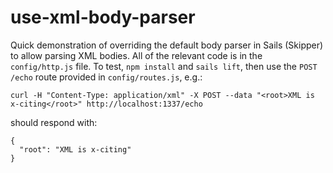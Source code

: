 # use-xml-body-parser

Quick demonstration of overriding the default body parser in Sails (Skipper) to allow parsing XML bodies.  All of the relevant code is in the `config/http.js` file.  To test, `npm install` and `sails lift`, then use the `POST /echo` route provided in `config/routes.js`, e.g.:

```
curl -H "Content-Type: application/xml" -X POST --data "<root>XML is x-citing</root>" http://localhost:1337/echo
```

should respond with:

```
{
  "root": "XML is x-citing"
}
```
